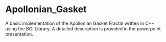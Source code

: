 # Apollonian_Gasket
A basic implementation of the Apollonian Gasket Fractal written in C++ using the BGI Library.
A detailed description is provided in the powerpoint presentation.
